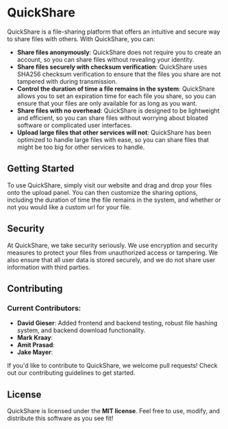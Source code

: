 # QuickShare
QuickShare is a file-sharing platform that offers an intuitive and secure way to share files with others. With QuickShare, you can:

- **Share files anonymously**: QuickShare does not require you to create an account, so you can share files without revealing your identity.
- **Share files securely with checksum verification**: QuickShare uses SHA256 checksum verification to ensure that the files you share are not tampered with during transmission.
- **Control the duration of time a file remains in the system**: QuickShare allows you to set an expiration time for each file you share, so you can ensure that your files are only available for as long as you want.
- **Share files with no overhead**: QuickShare is designed to be lightweight and efficient, so you can share files without worrying about bloated software or complicated user interfaces.
- **Upload large files that other services will not**: QuickShare has been optimized to handle large files with ease, so you can share files that might be too big for other services to handle.

## Getting Started
To use QuickShare, simply visit our website and drag and drop your files onto the upload panel. You can then customize the sharing options, including the duration of time the file remains in the system, and whether or not you would like a custom url for your file.

## Security
At QuickShare, we take security seriously. We use encryption and security measures to protect your files from unauthorized access or tampering. We also ensure that all user data is stored securely, and we do not share user information with third parties.

## Contributing
### Current Contributors:
- **David Gieser**: Added frontend and backend testing, robust file hashing system, and backend download functionality.
- **Mark Kraay**:  
- **Amit Prasad**:
- **Jake Mayer**: 

If you'd like to contribute to QuickShare, we welcome pull requests! Check out our contributing guidelines to get started.

## License
QuickShare is licensed under the **MIT license**. Feel free to use, modify, and distribute this software as you see fit!
